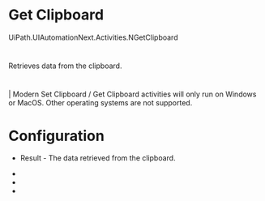 ﻿# Get Clipboard

UiPath.UIAutomationNext.Activities.NGetClipboard

# 

Retrieves data from the clipboard.

# 

| Modern Set Clipboard / Get Clipboard activities will only run on Windows or MacOS. Other operating systems are not supported.

# Configuration



* Result - The data retrieved from the clipboard.





* 
* 
*
